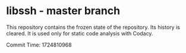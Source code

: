 # libssh - master branch

This repository contains the frozen state of the repository.
Its history is cleared. It is used only for static code
analysis with Codacy.

Commit Time: 1724810968